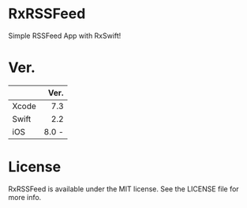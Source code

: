 # RxRSSFeed

Simple RSSFeed App with RxSwift!

# Ver.
|       |  Ver.  |
|:------|-------:|
| Xcode |  7.3   |
| Swift |  2.2   |
| iOS   |  8.0 - |

# License
RxRSSFeed is available under the MIT license. See the LICENSE file for more info.

